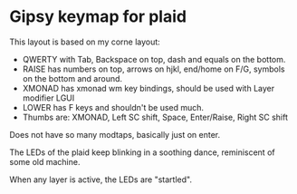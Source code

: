 # Gipsy keymap for plaid

This layout is based on my corne layout:
* QWERTY with Tab, Backspace on top, dash and equals on the bottom.
* RAISE has numbers on top, arrows on hjkl, end/home on F/G, symbols on the
  bottom and around.
* XMONAD has xmonad wm key bindings, should be used with Layer modifier LGUI
* LOWER has F keys and shouldn't be used much.
* Thumbs are: XMONAD, Left SC shift, Space, Enter/Raise, Right SC shift

Does not have so many modtaps, basically just on enter.

The LEDs of the plaid keep blinking in a soothing dance, reminiscent of some
old machine.

When any layer is active, the LEDs are "startled".

